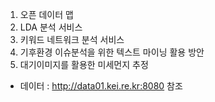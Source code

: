 1. 오픈 데이터 맵
2. LDA 분석 서비스 
3. 키워드 네트워크 분석 서비스
4. 기후환경 이슈분석을 위한 텍스트 마이닝 활용 방안 
5. 대기이미지를 활용한 미세먼지 추정
- 데이터 : http://data01.kei.re.kr:8080 참조

